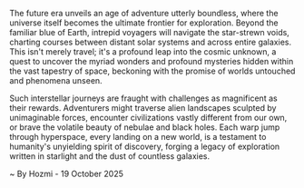 
The future era unveils an age of adventure utterly boundless, where the universe itself becomes the ultimate frontier for exploration. Beyond the familiar blue of Earth, intrepid voyagers will navigate the star-strewn voids, charting courses between distant solar systems and across entire galaxies. This isn't merely travel; it's a profound leap into the cosmic unknown, a quest to uncover the myriad wonders and profound mysteries hidden within the vast tapestry of space, beckoning with the promise of worlds untouched and phenomena unseen.

Such interstellar journeys are fraught with challenges as magnificent as their rewards. Adventurers might traverse alien landscapes sculpted by unimaginable forces, encounter civilizations vastly different from our own, or brave the volatile beauty of nebulae and black holes. Each warp jump through hyperspace, every landing on a new world, is a testament to humanity's unyielding spirit of discovery, forging a legacy of exploration written in starlight and the dust of countless galaxies.

~ By Hozmi - 19 October 2025
